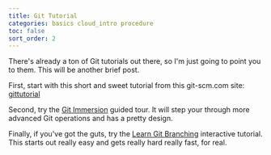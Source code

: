 ```yaml
---
title: Git Tutorial
categories: basics cloud_intro procedure
toc: false
sort_order: 2
---
```

There's already a ton of Git tutorials out there, so I'm just going to point you to them.<!--more--> This will be another brief post.

First, start with this short and sweet tutorial from this git-scm.com site: [gittutorial](https://git-scm.com/docs/gittutorial)

Second, try the [Git Immersion](https://gitimmersion.com/) guided tour. It will step your through more advanced Git operations and has a pretty design.

Finally, if you've got the guts, try the [Learn Git Branching](https://learngitbranching.js.org/) interactive tutorial. This starts out really easy and gets really hard really fast, for real.